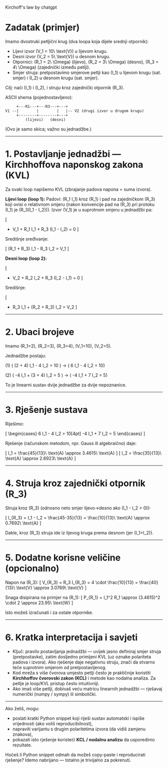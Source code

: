 Kirchoff's law by chatgpt

# Zadatak (primjer)

Imamo dvostruki petljični krug (dva loopa koja dijele srednji otpornik):

* Lijevi izvor (V_1 = 10\ \text{V}) u lijevom krugu.
* Desni izvor (V_2 = 5\ \text{V}) u desnom krugu.
* Otpornici: (R_1 = 2\ \Omega) (lijevo), (R_2 = 3\ \Omega) (desno), (R_3 = 4\ \Omega) (zajednički između petlji).
* Smjer struja: pretpostavimo smjerove petlji kao (I_1) u lijevom krugu (sat. smjer) i (I_2) u desnom krugu (sat. smjer).

Cilj: naći (I_1) i (I_2), i struju kroz zajednički otpornik (R_3).

ASCII shema (pojednostavljeno):

```
     +---R1---+---R3---+---+
V1 --|        |        |   |-- V2 (drugi izvor u drugom krugu)
     +--------+--------+---+
         (lijevi)   (desni)
```

(Ovo je samo skica; važno su jednadžbe.)

---

# 1. Postavljanje jednadžbi — Kirchhoffova naponskog zakona (KVL)

Za svaki loop napišemo KVL (zbrajanje padova napona = suma izvora).

**Lijevi loop (loop 1):**
Padovi: (R_1 I_1) kroz (R_1) i pad na zajedničkom (R_3) koji ovisi o relativnom smjeru (nakon konvencije pad na (R_3) pri protoku (I_1) je (R_3(I_1 - I_2))). Izvor (V_1) je u suprotnom smjeru u jednadžbi pa:

[

* V_1 + R_1 I_1 + R_3 (I_1 - I_2) = 0
  ]

Središnje sređivanje:

[
(R_1 + R_3) I_1 - R_3 I_2 = V_1
]

**Desni loop (loop 2):**

[

* V_2 + R_2 I_2 + R_3 (I_2 - I_1) = 0
  ]

Središnje:

[

* R_3 I_1 + (R_2 + R_3) I_2 = V_2
  ]

---

# 2. Ubaci brojeve

Imamo (R_1=2), (R_2=3), (R_3=4), (V_1=10), (V_2=5).

Jednadžbe postaju:

(1) ( (2 + 4) I_1 - 4 I_2 = 10 )  → ( 6 I_1 - 4 I_2 = 10)

(2) ( -4 I_1 + (3 + 4) I_2 = 5 ) → ( -4 I_1 + 7 I_2 = 5)

To je linearni sustav dvije jednadžbe za dvije nepoznanice.

---

# 3. Rješenje sustava

Riješimo:

[
\begin{cases}
6 I_1 - 4 I_2 = 10[4pt]
-4 I_1 + 7 I_2 = 5
\end{cases}
]

Rješenje (računskom metodom, npr. Gauss ili algebraično) daje:

[
I_1 = \frac{45}{13}\ \text{A} \approx 3.4615\ \text{A}
]
[
I_2 = \frac{35}{13}\ \text{A} \approx 2.6923\ \text{A}
]

---

# 4. Struja kroz zajednički otpornik (R_3)

Struja kroz (R_3) (odnosno neto smjer lijevo→desno ako (I_1 - I_2 > 0)):

[
I_{R_3} = I_1 - I_2 = \frac{45-35}{13} = \frac{10}{13}\ \text{A} \approx 0.7692\ \text{A}
]

Dakle, kroz (R_3) struja ide iz lijevog kruga prema desnom (jer (I_1>I_2)).

---

# 5. Dodatne korisne veličine (opcionalno)

Napon na (R_3):
[
V_{R_3} = R_3 I_{R_3} = 4 \cdot \frac{10}{13} = \frac{40}{13}\ \text{V} \approx 3.0769\ \text{V}
]

Snaga disipirana na primjer na (R_1):
[
P_{R_1} = I_1^2 R_1 \approx (3.4615)^2 \cdot 2 \approx 23.95\ \text{W}
]

Isto možeš izračunati i za ostale otpornike.

---

# 6. Kratka interpretacija i savjeti

* Ključ: pravilo postavljanja jednadžbi — uvijek jasno definiraj smjer struja (pretpostavke), zatim dosljedno primijeni KVL (uz oznake polariteta padova i izvora). Ako rješenje daje negativnu struju, znači da stvarno teče suprotnim smjerom od pretpostavljenog.
* Kod mreža s više čvorova umjesto petlji često je praktičnije koristiti **Kirchhoffov čvorovski zakon (KCL)** i metode kao nodalna analiza. Za petlje je loop/KVL pristup često intuitivniji.
* Ako imaš više petlji, dobivaš veću matricu linearnih jednadžbi — rješavaj numerički (numpy / sympy) ili simbolički.

---

Ako želiš, mogu:

* poslati kratki Python snippet koji riješi sustav automatski i ispiše vrijednosti (ako voliš reproducibilnost),
* napraviti varijantu s drugim polaritetima izvora (da vidiš zamjenu znakova),
* pokazati isto rješenje koristeći **KCL / nodalnu analizu** da usporedimo rezultate.

Hoćeš li Python snippet odmah da možeš copy-paste i reproducirati rješenje? Idemo nabrijano — totalno je trivijalno za pokrenuti.
